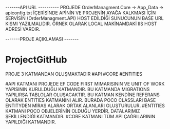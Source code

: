 
-------API URL ----------
PROJEDE OrderManagment.Core -> App_Data -> apiconfig.txt İÇERİSİNDE
APİNİN VE PROJENİN AYAĞA KALKMASI İÇİN  SERVİSİN (OrderManagment.API) HOST EDİLDİĞİ SUNUCUNUN BASE URL KISMI YAZILMALIDIR.
ÖRNEK OLARAK LOCAL MAKİNAMDAKİ IIS HOST ADRESİ VARDIR.

-------PROJE AÇIKLAMASI -------
# ProjectGitHub
PROJE 3 KATMANDAN OLUŞMAKTADIR
#API
#CORE
#ENTITIES

#API KATMANI 
  PROJEDE EF CODE FIRST MIMARISININ VE UNIT OF WORK YAPISININ KURULDUĞU KATMANDIR.
  BU KATMANDA MIGRATIONS YAPILIRSA TABLOLAR OLUŞACAKTIR. BU KATMAN KENDİNE REFERANS OLARAK
  ENTITIES KATMANINI ALIR. BURADA POCO CLASSLARI BASE ENTITYDEN MİRAS ALARAK ORTAK ALANLARI OLUŞTURULUR.
#ENTITIES KATMANI
  POCO OBJELERİNİN OLDUĞU YERDİR. DATALARIMIZ ŞEKİLLENDİĞİ KATMANDIR.
#CORE KATMANI
  TÜM APİ ÇAĞRILARININ YAPILDIĞI KATMANDIR.


  
